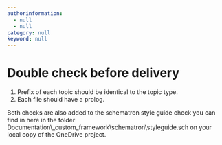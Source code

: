 ```yaml
---
authorinformation:
  - null
  - null
category: null
keyword: null
---
```


# Double check before delivery

1. Prefix of each topic should be identical to the topic type.
2. Each file should have a prolog.

Both checks are also added to the schematron style guide check you can find in here in the folder Documentation\\_custom\_framework\schematron\styleguide.sch on your local copy of the OneDrive project.

